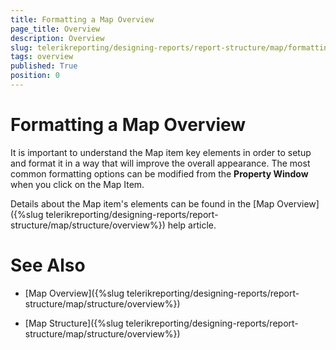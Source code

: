 ```yaml
---
title: Formatting a Map Overview
page_title: Overview 
description: Overview
slug: telerikreporting/designing-reports/report-structure/map/formatting-a-map/overview
tags: overview
published: True
position: 0
---
```


# Formatting a Map Overview



It is important to understand the Map item key elements in order to setup and format it in a way that will improve the overall appearance.         The most common formatting options can be modified from the __Property Window__ when you click on the Map Item.       


Details about the Map item's elements can be found in the [Map Overview]({%slug telerikreporting/designing-reports/report-structure/map/structure/overview%}) help article.         


# See Also


 

* [Map Overview]({%slug telerikreporting/designing-reports/report-structure/map/structure/overview%})

 

* [Map Structure]({%slug telerikreporting/designing-reports/report-structure/map/structure/overview%})

